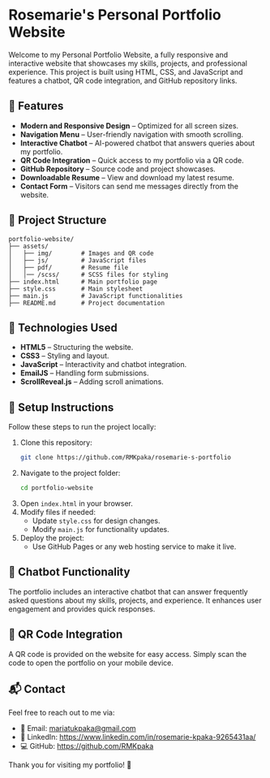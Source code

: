 # Rosemarie's Personal Portfolio Website

Welcome to my Personal Portfolio Website, a fully responsive and interactive website that showcases my skills, projects, and professional experience. This project is built using HTML, CSS, and JavaScript and features a chatbot, QR code integration, and GitHub repository links.

## 🚀 Features

- **Modern and Responsive Design** – Optimized for all screen sizes.
- **Navigation Menu** – User-friendly navigation with smooth scrolling.
- **Interactive Chatbot** – AI-powered chatbot that answers queries about my portfolio.
- **QR Code Integration** – Quick access to my portfolio via a QR code.
- **GitHub Repository** – Source code and project showcases.
- **Downloadable Resume** – View and download my latest resume.
- **Contact Form** – Visitors can send me messages directly from the website.

## 📂 Project Structure

```
portfolio-website/
├── assets/
│   ├── img/        # Images and QR code
│   ├── js/         # JavaScript files
│   ├── pdf/        # Resume file
│   │── /scss/      # SCSS files for styling
├── index.html      # Main portfolio page
├── style.css       # Main stylesheet
├── main.js         # JavaScript functionalities
├── README.md       # Project documentation
```

## 🔧 Technologies Used

- **HTML5** – Structuring the website.
- **CSS3** – Styling and layout.
- **JavaScript** – Interactivity and chatbot integration.
- **EmailJS** – Handling form submissions.
- **ScrollReveal.js** – Adding scroll animations.


## 📌 Setup Instructions

Follow these steps to run the project locally:

1. Clone this repository:
   ```sh
   git clone https://github.com/RMKpaka/rosemarie-s-portfolio
   ```
2. Navigate to the project folder:
   ```sh
   cd portfolio-website
   ```
3. Open `index.html` in your browser.
4. Modify files if needed:
   - Update `style.css` for design changes.
   - Modify `main.js` for functionality updates.
5. Deploy the project:
   - Use GitHub Pages or any web hosting service to make it live.

## 💬 Chatbot Functionality

The portfolio includes an interactive chatbot that can answer frequently asked questions about my skills, projects, and experience. It enhances user engagement and provides quick responses.

## 📱 QR Code Integration

A QR code is provided on the website for easy access. Simply scan the code to open the portfolio on your mobile device.

## 📬 Contact

Feel free to reach out to me via:

- 📧 Email: mariatukpaka@gmail.com
- 🔗 LinkedIn: https://www.linkedin.com/in/rosemarie-kpaka-9265431aa/
- 💻 GitHub: https://github.com/RMKpaka

Thank you for visiting my portfolio! 🚀
